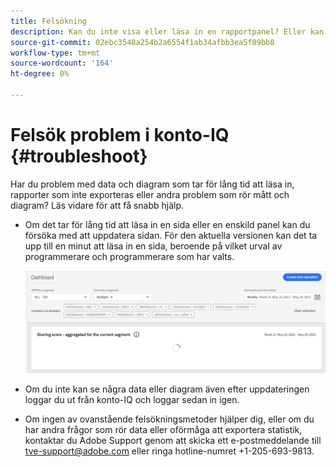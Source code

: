 ```yaml
---
title: Felsökning
description: Kan du inte visa eller läsa in en rapportpanel? Eller kan du inte exportera en rapport? Lär dig hur du löser vanliga problem i produkten.
source-git-commit: 02ebc3548a254b2a6554f1ab34afbb3ea5f09bb8
workflow-type: tm+mt
source-wordcount: '164'
ht-degree: 0%

---
```


# Felsök problem i konto-IQ {#troubleshoot}

Har du problem med data och diagram som tar för lång tid att läsa in, rapporter som inte exporteras eller andra problem som rör mått och diagram? Läs vidare för att få snabb hjälp.

* Om det tar för lång tid att läsa in en sida eller en enskild panel kan du försöka med att uppdatera sidan. För den aktuella versionen kan det ta upp till en minut att läsa in en sida, beroende på vilket urval av programmerare och programmerare som har valts.

  ![](assets/troubleshoot.png)

* Om du inte kan se några data eller diagram även efter uppdateringen loggar du ut från konto-IQ och loggar sedan in igen.

* Om ingen av ovanstående felsökningsmetoder hjälper dig, eller om du har andra frågor som rör data eller oförmåga att exportera statistik, kontaktar du Adobe Support genom att skicka ett e-postmeddelande till tve-support@adobe.com eller ringa hotline-numret +1-205-693-9813.
